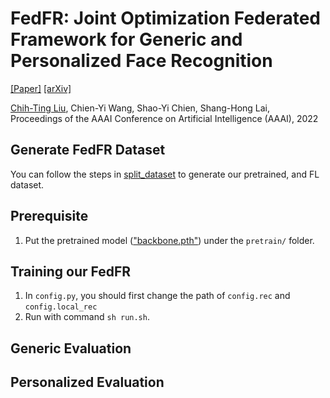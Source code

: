 # FedFR: Joint Optimization Federated Framework for Generic and Personalized Face Recognition

[[Paper]](https://ojs.aaai.org/index.php/AAAI/article/view/20057/19816) [[arXiv]](https://arxiv.org/abs/2112.12496)

[Chih-Ting Liu](https://jackie840129.github.io/), Chien-Yi Wang, Shao-Yi Chien, Shang-Hong Lai, <br/>Proceedings of the AAAI Conference on Artificial Intelligence (AAAI), 2022

## Generate FedFR Dataset

You can follow the steps in [split_dataset](split_dataset) to generate our pretrained, and FL dataset.

## Prerequisite

1. Put the pretrained model (["backbone.pth"](https://drive.google.com/file/d/19d-Qm-RkBh9E2P1o_ZbdrHAyoZocFZbK/view?usp=sharing)) under the `pretrain/` folder.

## Training our FedFR
1. In `config.py`, you should first change the path of `config.rec` and `config.local_rec`
2. Run with command `sh run.sh`.

## Generic Evaluation


## Personalized Evaluation
